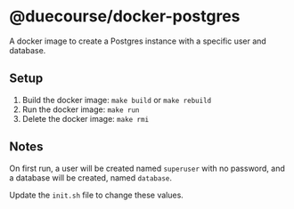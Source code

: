 # @duecourse/docker-postgres

A docker image to create a Postgres instance with a specific user and database.

## Setup

1. Build the docker image: `make build` or `make rebuild`
2. Run the docker image: `make run`
3. Delete the docker image: `make rmi`

## Notes

On first run, a user will be created named `superuser` with no password, and a database will be created, named `database`.

Update the `init.sh` file to change these values.